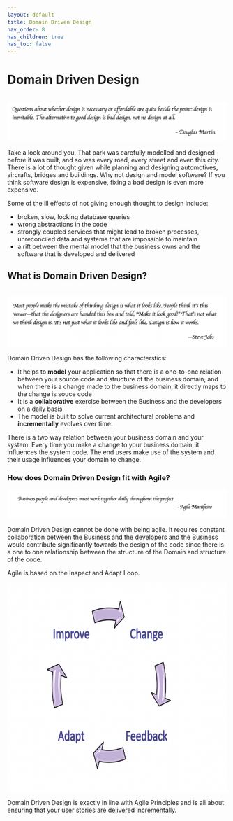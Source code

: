 ```yaml
---
layout: default
title: Domain Driven Design
nav_order: 8
has_children: true
has_toc: false
---
```


# Domain Driven Design
  <br />
  <img src="assets/images/quote.png">

  Take a look around you. That park was carefully modelled and designed before it was built, and so was every road, every street and even this city. There is a lot of thought given while planning and designing automotives, aircrafts, bridges and buildings. Why not design and model software? If you think software design is expensive, fixing a bad design is even more expensive.

  Some of the ill effects of not giving enough thought to design include:

  - broken, slow, locking database queries
  - wrong abstractions in the code
  - strongly coupled services that might lead to broken processes, unreconciled data and systems that are impossible to maintain 
  - a rift between the mental model that the business owns and the software that is developed and delivered
                                         

## What is Domain Driven Design?
  <br />
  <img src="assets/images/quote2.png">

 Domain Driven Design has the following characterstics:
 
  - It helps to **model** your application so that there is a one-to-one relation between your source code and structure of the business domain, and when there is a change made to the business domain, it directly maps to the change is souce code
  - It is a **collaborative** exercise between the Business and the developers on a daily basis
  - The model is built to solve current architectural problems and **incrementally** evolves over time.
  
  There is a two way relation between your business domain and your system. Every time you make a change to your business domain, it influences the system code. The end users make use of the system and their usage influences your domain to change.

###  How does Domain Driven Design fit with Agile?

<img src="assets/images/quote3.png">

  Domain Driven Design cannot be done with being agile. It requires constant collaboration between the Business and the developers and the Business would contribute significantly towards the design of the code since there is a one to one relationship between the structure of the Domain and structure of the code.

  Agile is based on the Inspect and Adapt Loop.

  <img align="center" src="assets/images/agile-loop.png" width="540" height="480"/>

  Domain Driven Design is exactly in line with Agile Principles and is all about ensuring that your user stories are delivered incrementally.

  

